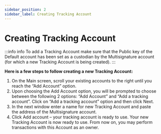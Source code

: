 ```yaml
---
sidebar_position: 2
sidebar_label: Creating Tracking Account
---
```


# Creating Tracking Account
:::info info
To add a Tracking Account  make sure that the Public key of the Default account has been set as a custodian by the Multisignature account (for which a new Tracking Account is being created).
:::


**Here is a few steps to follow creating a new Tracking Account:**
1. On the Main screen, scroll your existing accounts to the right until you reach the “Add Account” option.
2. Upon choosing the Add Account option, you will be prompted to choose between the following 2 options: “Add Account” and “Add a tracking account”. Click on “Add a tracking account” option and then click Next.
3. In the next window enter a name for new Tracking Account and paste the address of the Multisignature account.
4. Click Add account – your tracking account is ready to use.
Your new Tracking Account is now ready to use. From now on, you may perform transactions with this Account as an owner.
